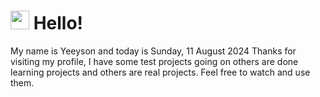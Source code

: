  <h1>
    <img src="https://emojis.slackmojis.com/emojis/images/1643510097/45343/hi.gif?1643510097" width="30"/> 
    Hello!
 </h1>
 <p>
    My name is Yeeyson and today is Sunday, 11 August 2024
    Thanks for visiting my profile, I have some test projects going on others are done learning projects and others are real projects.
    Feel free to watch and use them.
 </p>